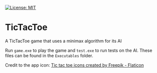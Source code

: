 [![License: MIT](https://img.shields.io/badge/License-MIT-yellow.svg)](https://opensource.org/licenses/MIT)
# TicTacToe
A TicTacToe game that uses a minimax algorithm for its AI

Run `game.exe` to play the game and `test.exe` to run tests on the AI. These files can be found in the `Executables` folder.

Credit to the app icon: [Tic tac toe icons created by Freepik - Flaticon](https://www.flaticon.com/free-icons/tic-tac-toe) 